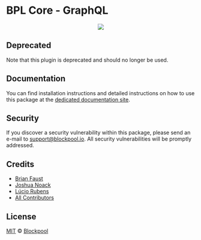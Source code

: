 # BPL Core - GraphQL

<p align="center">
    <img src="https://raw.githubusercontent.com/blockpool-io/core/master/banner.png" />
</p>

## Deprecated

Note that this plugin is deprecated and should no longer be used.

## Documentation

You can find installation instructions and detailed instructions on how to use this package at the [dedicated documentation site](https://docs.ark.io/guidebook/core/plugins/deprecated/core-graphql.html).

## Security

If you discover a security vulnerability within this package, please send an e-mail to support@blockpool.io. All security vulnerabilities will be promptly addressed.

## Credits

-   [Brian Faust](https://github.com/faustbrian)
-   [Joshua Noack](https://github.com/supaiku0)
-   [Lúcio Rubens](https://github.com/luciorubeens)
-   [All Contributors](../../../../contributors)

## License

[MIT](LICENSE) © [Blockpool](https://blockpool.io)
